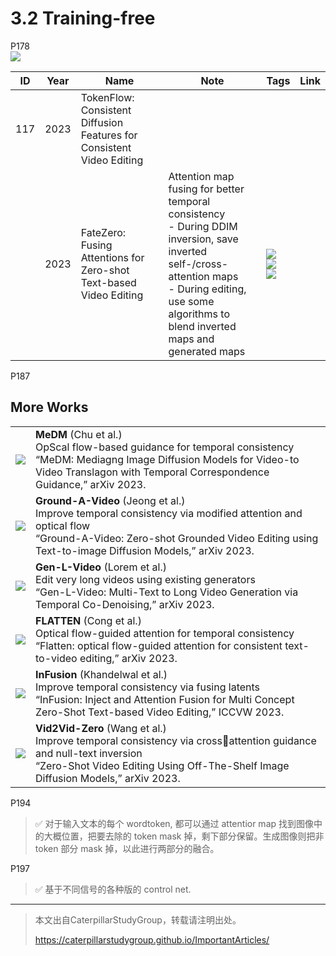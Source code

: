 # 3.2 Training-free

P178   
![](../../assets/08-178.png) 

|ID|Year|Name|Note|Tags|Link|
|---|---|---|---|---|---|
|117|2023|TokenFlow: Consistent Diffusion Features for Consistent Video Editing|
||2023|FateZero: Fusing Attentions for Zero-shot Text-based Video Editing| Attention map fusing for better temporal consistency <br> - During DDIM inversion, save inverted self-/cross-attention maps <br> - During editing, use some algorithms to blend inverted maps and generated maps   |![](../../assets/08-184.png)   <br>![](../../assets/08-185.png)   <br> ![](../../assets/08-186.png)   |

P187   
## More Works

|||
|--|--|
| ![](../../assets/08-187-1.png)  | **MeDM** (Chu et al.) <br> OpScal flow-based guidance for temporal consistency <br> “MeDM: Mediagng Image Diffusion Models for Video-to Video Translagon with Temporal Correspondence Guidance,” arXiv 2023. |
| ![](../../assets/08-187-2.png) | **Ground-A-Video** (Jeong et al.) <br> Improve temporal consistency via modified attention and optical flow <br> “Ground-A-Video: Zero-shot Grounded Video Editing using Text-to-image Diffusion Models,” arXiv 2023. |
| ![](../../assets/08-187-3.png)  | **Gen-L-Video** (Lorem et al.) <br> Edit very long videos using existing generators <br> “Gen-L-Video: Multi-Text to Long Video Generation via Temporal Co-Denoising,” arXiv 2023.  |
| ![](../../assets/08-187-4.png)  | **FLATTEN** (Cong et al.) <br> Optical flow-guided attention for temporal consistency <br> “Flatten: optical flow-guided attention for consistent text-to-video editing,” arXiv 2023. |
| ![](../../assets/08-187-5.png) | **InFusion** (Khandelwal et al.) <br> Improve temporal consistency via fusing latents <br> “InFusion: Inject and Attention Fusion for Multi Concept Zero-Shot Text-based Video Editing,” ICCVW 2023.  |
| ![](../../assets/08-187-6.png)  | **Vid2Vid-Zero** (Wang et al.) <br> Improve temporal consistency via cross￾attention guidance and null-text inversion <br> “Zero-Shot Video Editing Using Off-The-Shelf Image Diffusion Models,” arXiv 2023. |


P194
> &#x2705; 对于输入文本的每个 wordtoken, 都可以通过 attentior map 找到图像中的大概位置，把要去除的 token mask 掉，剩下部分保留。生成图像则把非 token 部分 mask 掉，以此进行两部分的融合。  

P197
> &#x2705; 基于不同信号的各种版的 control net.   

---------------------------------------
> 本文出自CaterpillarStudyGroup，转载请注明出处。
>
> https://caterpillarstudygroup.github.io/ImportantArticles/
